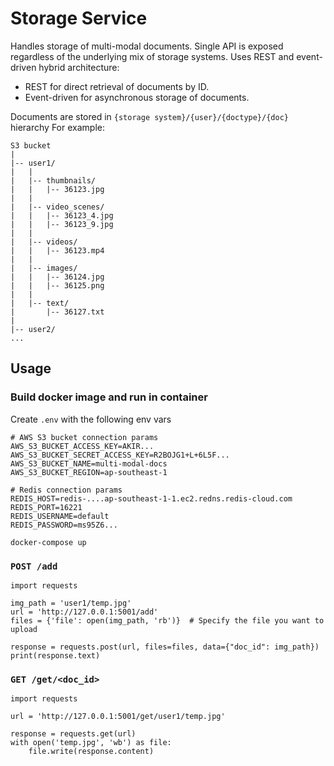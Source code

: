 # Storage Service
Handles storage of multi-modal documents. Single API is exposed regardless of the underlying mix of storage systems.
Uses REST and event-driven hybrid architecture:
- REST for direct retrieval of documents by ID.
- Event-driven for asynchronous storage of documents.

Documents are stored in `{storage system}/{user}/{doctype}/{doc}` hierarchy
For example:
```
S3 bucket
|
|-- user1/
|   |
|   |-- thumbnails/
|   |   |-- 36123.jpg
|   |
|   |-- video_scenes/
|   |   |-- 36123_4.jpg
|   |   |-- 36123_9.jpg
|   |
|   |-- videos/
|   |   |-- 36123.mp4
|   |
|   |-- images/
|   |   |-- 36124.jpg
|   |   |-- 36125.png
|   |
|   |-- text/
|       |-- 36127.txt
|
|-- user2/
...
```

## Usage

### Build docker image and run in container
Create `.env` with the following env vars
```
# AWS S3 bucket connection params
AWS_S3_BUCKET_ACCESS_KEY=AKIR...
AWS_S3_BUCKET_SECRET_ACCESS_KEY=R2BOJG1+L+6L5F...
AWS_S3_BUCKET_NAME=multi-modal-docs
AWS_S3_BUCKET_REGION=ap-southeast-1

# Redis connection params
REDIS_HOST=redis-....ap-southeast-1-1.ec2.redns.redis-cloud.com
REDIS_PORT=16221
REDIS_USERNAME=default
REDIS_PASSWORD=ms95Z6...
```

```
docker-compose up
```

### `POST /add`
```
import requests

img_path = 'user1/temp.jpg'
url = 'http://127.0.0.1:5001/add'
files = {'file': open(img_path, 'rb')}  # Specify the file you want to upload

response = requests.post(url, files=files, data={"doc_id": img_path})
print(response.text)
```

### `GET /get/<doc_id>`
```
import requests

url = 'http://127.0.0.1:5001/get/user1/temp.jpg'

response = requests.get(url)
with open('temp.jpg', 'wb') as file:
    file.write(response.content)
```